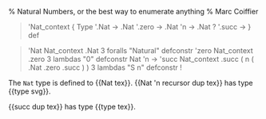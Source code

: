% Natural Numbers, or the best way to enumerate anything
% Marc Coiffier

> 'Nat_context { Type '.Nat -> .Nat '.zero -> .Nat 'n -> .Nat ? '.succ -> } def

> 'Nat Nat_context .Nat 3 foralls "Natural" defconstr
> 'zero Nat_context .zero 3 lambdas "0" defconstr
> Nat 'n -> 'succ Nat_context .succ ( n ( .Nat .zero .succ ) ) 3 lambdas "S n" defconstr !

The `Nat` type is defined to {{Nat tex}}. {{Nat 'n recursor dup tex}} has type {{type svg}}.

{{succ dup tex}} has type {{type tex}}.
